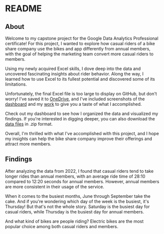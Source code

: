 # README

## About

Welcome to my capstone project for the Google Data Analytics Professional certificate! For this project, I wanted to explore how casual riders of a bike share company use the bikes and app differently from annual members, with the goal of helping the marketing team convert more casual riders to members.

Using my newly acquired Excel skills, I dove deep into the data and uncovered fascinating insights about rider behavior. Along the way, I learned how to use Excel to its fullest potential and discovered some of its limitations.

Unfortunately, the final Excel file is too large to display on GitHub, but don't worry! I've saved it to [OneDrive](https://1drv.ms/x/s!AnHkLfM3SO3zggPlKv_uk1ZFWzcU?e=e1MfCo), and I've included screenshots of the [dashboard](https://github.com/jeremyraby/googleCapstone/blob/main/cyclisticDashboardThumnail.jpg) and my [work](https://github.com/jeremyraby/googleCapstone/blob/main/cyclisticSummaryScreenshot.jpg) to give you a taste of what I accomplished.

Check out my dashboard to see how I organized the data and visualized my findings. If you're interested in digging deeper, you can also download the [data files](https://divvy-tripdata.s3.amazonaws.com/index.html) in .zip format.

Overall, I'm thrilled with what I've accomplished with this project, and I hope my insights can help the bike share company improve their offerings and attract more members.

## Findings

After analyzing the data from 2022, I found that casual riders tend to take longer rides than annual members, with an average ride time of 28:10 compared to 12:20 seconds for annual members. However, annual members are more consistent in their usage of the service.

When it comes to the busiest months, June through September take the cake. And if you're wondering which day of the week is the busiest, it's Thursday! But that's not the whole story. Saturday is the busiest day for casual riders, while Thursday is the busiest day for annual members.

And what kind of bikes are people riding? Electric bikes are the most popular choice among both casual riders and members.
